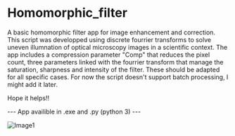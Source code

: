 # Homomorphic_filter
A basic homomorphic filter app for image enhancement and correction.
This script was developped using discrete fourrier transforms to solve uneven illumnation of optical microscopy images in a scientific context.
The app includes a compression parameter "Comp" that reduces the pixel count, three parameters linked with the fourrier transform that manage the saturation, sharpness and intensity of the filter. These should be adapted for all specific cases.
For now the script doesn't support batch processing, I might add it later.

Hope it helps!!

--- App availible in .exe and .py (python 3) ---
 
![Image1](https://user-images.githubusercontent.com/81107000/111916213-32d88700-8a50-11eb-820b-84050248f50c.png)





